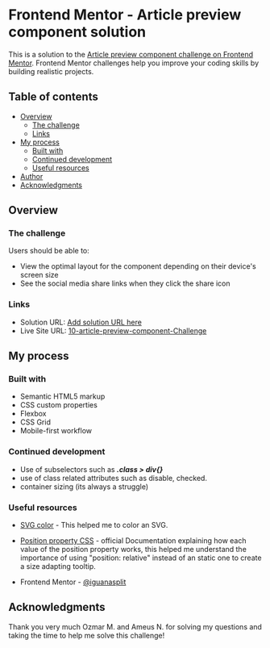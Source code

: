 # Frontend Mentor - Article preview component solution

This is a solution to the [Article preview component challenge on Frontend Mentor](https://www.frontendmentor.io/challenges/article-preview-component-dYBN_pYFT). Frontend Mentor challenges help you improve your coding skills by building realistic projects. 

## Table of contents

- [Overview](#overview)
  - [The challenge](#the-challenge)
  - [Links](#links)
- [My process](#my-process)
  - [Built with](#built-with)
  - [Continued development](#continued-development)
  - [Useful resources](#useful-resources)
- [Author](#author)
- [Acknowledgments](#acknowledgments)


## Overview

### The challenge

Users should be able to:

- View the optimal layout for the component depending on their device's screen size
- See the social media share links when they click the share icon

### Links

- Solution URL: [Add solution URL here](https://your-solution-url.com)
- Live Site URL: [10-article-preview-component-Challenge](https://iguanasplit.github.io/10--article-preview-component-Challenge-/)

## My process

### Built with

- Semantic HTML5 markup
- CSS custom properties
- Flexbox
- CSS Grid
- Mobile-first workflow


### Continued development
- Use of subselectors such as  ***.class > div{}*** 
- use of class related attributes such as disable, checked.
- container sizing (its always a struggle)


### Useful resources

- [SVG color](https://css-tricks.com/almanac/properties/f/fill/) - This helped me to color an SVG.
- [Position property CSS](https://developer.mozilla.org/en-US/docs/Web/CSS/position) - official Documentation explaining how each value of the position property works, this helped me understand the importance of using "position: relative" instead of an static one to create a size adapting tooltip.


- Frontend Mentor - [@iguanasplit](https://www.frontendmentor.io/profile/iguanasplit)


## Acknowledgments

Thank you very much Ozmar M. and Ameus N. for solving my questions and taking the time to help me solve this challenge!




